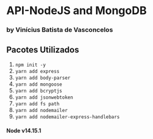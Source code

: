 # API-NodeJS and MongoDB
### by Vinícius Batista de Vasconcelos

## Pacotes Utilizados
1. `npm init -y`
1. `yarn add express`
1. `yarn add body-parser`
1. `yarn add mongoose`
1. `yarn add bcryptjs`
1. `yarn add jsonwebtoken`
1. `yarn add fs path`
1. `yarn add nodemailer`
1. `yarn add nodemailer-express-handlebars`

#### Node v14.15.1